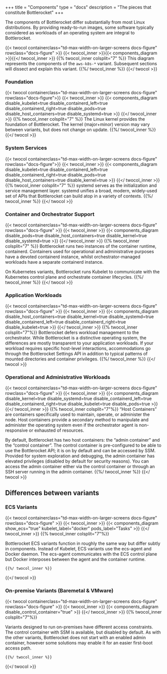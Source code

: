 +++
title = "Components"
type = "docs"
description = "The pieces that constitute Bottlerocket"
+++

The components of Bottlerocket differ substantially from most Linux distributions. By providing ready-to-run images, some software typically considered as workloads of an operating system are integral to Bottlerocket.

{{< twocol
    containerclass="td-max-width-on-larger-screens docs-figure"
    rowclass="docs-figure" >}}
    {{< twocol_inner >}}{{< components_diagram >}}{{</ twocol_inner >}}
    {{% twocol_inner colsplit="7" %}} This diagram represents the components of the `aws-k8s-*` variant. Subsequent sections will dissect and explain this variant. {{%/ twocol_inner %}}
{{</ twocol >}}

### Foundation

{{< twocol containerclass="td-max-width-on-larger-screens docs-figure" rowclass="docs-figure">}}
    {{< twocol_inner >}}
        {{< components_diagram
            disable_kubelet=true
            disable_containerd_left=true
            disable_containerd_right=true
            disable_pods=true
            disable_host_containers=true
            disable_systemd=true
             >}}
     {{</ twocol_inner >}}
     {{% twocol_inner colsplit="7" %}}
The Linux kernel provides the foundation of Bottlerocket. The kernel (major+minor) version may vary between variants, but does not change on update.
     {{%/ twocol_inner %}}
{{</ twocol >}}

### System Services

{{< twocol containerclass="td-max-width-on-larger-screens docs-figure" rowclass="docs-figure">}}
    {{< twocol_inner >}}
        {{< components_diagram
            disable_kubelet=true
            disable_containerd_left=true
            disable_containerd_right=true
            disable_pods=true
            disable_host_containers=true
            disable_kernel=true
             >}}
     {{</ twocol_inner >}}
     {{% twocol_inner colsplit="7" %}}
systemd serves as the initialization and service management layer. systemd unifies a broad, modern, widely-used set of APIs that Bottlerocket can build atop in a variety of contexts.
     {{%/ twocol_inner %}}
{{</ twocol >}}

### Container and Orchestrator Support

{{< twocol
    containerclass="td-max-width-on-larger-screens docs-figure"
    rowclass="docs-figure" >}}
        {{< twocol_inner >}}
            {{< components_diagram
                disable_pods=true
                disable_host_containers=true
                disable_kernel=true
                disable_systemd=true
                >}}
        {{</ twocol_inner >}}
        {{% twocol_inner  colsplit="7" %}}
Bottlerocket runs two instances of the container runtime, containerd. Containers used for operational and administrative purposes have a devoted containerd instance, whilst orchestrator-managed workloads have a separate containerd instance. 

On Kubernetes variants, Bottlerocket runs Kubelet to communicate with the Kubernetes control plane and orchestrate container lifecycles.
        {{%/ twocol_inner %}}
{{</ twocol >}}

### Application Workloads

{{< twocol
    containerclass="td-max-width-on-larger-screens docs-figure"
    rowclass="docs-figure" >}}
    {{< twocol_inner >}}
    {{< components_diagram
        disable_host_containers=true
        disable_kernel=true
        disable_systemd=true
        disable_containerd_left=true
        disable_containerd_right=true
        disable_kubelet=true
    >}}
    {{</ twocol_inner >}}
    {{% twocol_inner colsplit="7"%}}
Bottlerocket defers workload management to the orchestrator. While Bottlerocket is a distinctive operating system, the differences are mostly transparent to your application workloads. If your workload requires specific host-level interactions, accommodations go through the Bottlerocket Settings API in addition to typical patterns of mounted directories and container privileges.
    {{%/ twocol_inner %}}
{{</ twocol >}}

### Operational and Administrative Workloads

{{< twocol
    containerclass="td-max-width-on-larger-screens docs-figure"
    rowclass="docs-figure" >}}
    {{< twocol_inner >}}
     {{< components_diagram
        disable_kernel=true
        disable_systemd=true
        disable_containerd_left=true
        disable_containerd_right=true
        disable_kubelet=true
        disable_pods=true
    >}}
    {{</ twocol_inner >}}
    {{% twocol_inner colsplit="7"%}}
“Host Containers” are containers specifically used to maintain, operate, or administer the node. Host containers provide a secondary method to manipulate and administer the operating system even if the orchestrator agent is non-responsive or exhausted of resources.

By default, Bottlerocket has two host containers: the “admin container” and the “control container”. The control container is pre-configured to be able to use the Bottlerocket API; it is on by default and can be accessed by SSM. Provided for system exploration and debugging, the admin container has elevated privileges (disabled by default for security reasons). You can access the admin container either via the control container or through an SSH server running in the admin container.
    {{%/ twocol_inner %}}
{{</ twocol >}}

## Differences between variants

### ECS Variants

{{< twocol
    containerclass="td-max-width-on-larger-screens docs-figure"
    rowclass="docs-figure" >}}
    {{< twocol_inner >}}
        {{< components_diagram
            show_ecs="true"
            kubelet_label="docker"
            pods_label="Tasks"
        >}}
    {{</ twocol_inner >}}
    {{% twocol_inner colsplit="7"%}}

Bottlerocket ECS variants function in roughly the same way but differ subtly in components. Instead of Kubelet, ECS variants use the ecs-agent and Docker daemon. The ecs-agent communicates with the ECS control plane but Docker interposes between the agent and the container runtime.

    {{%/ twocol_inner %}}
{{</ twocol >}}

### On-premise Variants (Baremetal & VMware)

{{< twocol
    containerclass="td-max-width-on-larger-screens docs-figure"
    rowclass="docs-figure" >}}
    {{< twocol_inner >}}
        {{< components_diagram 
            disable_control_container="true"
        >}}
    {{</ twocol_inner >}}
    {{% twocol_inner colsplit="7"%}}

Variants designed to run on-premises have different access constraints. The control container with SSM is available, but disabled by default. As with the other variants, Bottlerocket does not start with an enabled admin container, however some solutions may enable it for an easier first-boot access path.

    {{%/ twocol_inner %}}
{{</ twocol >}}
